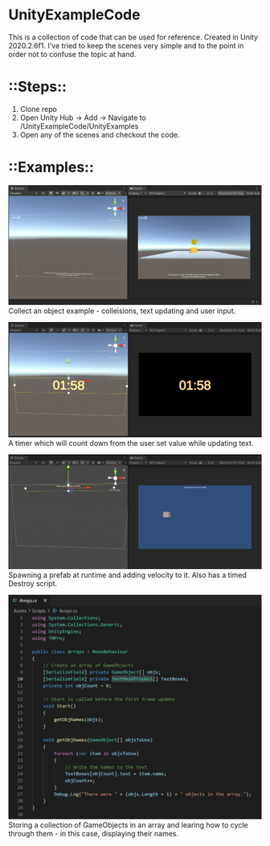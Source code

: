 # UnityExampleCode
This is a collection of code that can be used for reference. Created in Unity 2020.2.6f1. I've tried to keep the scenes very simple and to the point in order not to confuse the topic at hand.

# ::Steps::
1. Clone repo
2. Open Unity Hub -> Add -> Navigate to <github>/UnityExampleCode/UnityExamples
3. Open any of the scenes and checkout the code.

# ::Examples::
![Collect a Coin](./Images/coinCollect.png)
Collect an object example - colleisions, text updating and user input.


![Countdown clock](./Images/countdown.png)
A timer which will count down from the user set value while updating text. 


![Shoot Projectiles](./Images/shoot.png)
Spawning a prefab at runtime and adding velocity to it. Also has a timed Destroy script. 


![Arrays](./Images/arrays.png)
Storing a collection of GameObjects in an array and learing how to cycle through them - in this case, displaying their names. 
